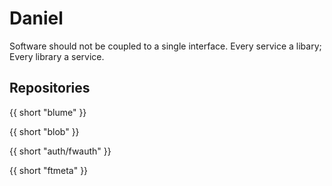# Daniel
Software should not be coupled to a single interface. Every service a libary; Every library a service.

## Repositories
{{ short "blume" }}

{{ short "blob" }}

{{ short "auth/fwauth" }}

{{ short "ftmeta" }}
